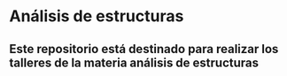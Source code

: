 #  						Análisis de estructuras
## Este repositorio está destinado para realizar los talleres de la materia análisis de estructuras
